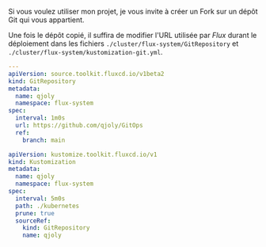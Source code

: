 ﻿Si vous voulez utiliser mon projet, je vous invite à créer un Fork sur un dépôt Git qui vous appartient.

Une fois le dépôt copié, il suffira de modifier l'URL utilisée par *Flux* durant le déploiement dans les fichiers `./cluster/flux-system/GitRepository` et `./cluster/flux-system/kustomization-git.yml`.

```yml
---
apiVersion: source.toolkit.fluxcd.io/v1beta2
kind: GitRepository
metadata:
  name: qjoly
  namespace: flux-system
spec:
  interval: 1m0s
  url: https://github.com/qjoly/GitOps
  ref:
    branch: main
```
```yml
apiVersion: kustomize.toolkit.fluxcd.io/v1
kind: Kustomization
metadata:
  name: qjoly
  namespace: flux-system
spec:
  interval: 5m0s
  path: ./kubernetes
  prune: true
  sourceRef:
    kind: GitRepository
    name: qjoly
```
